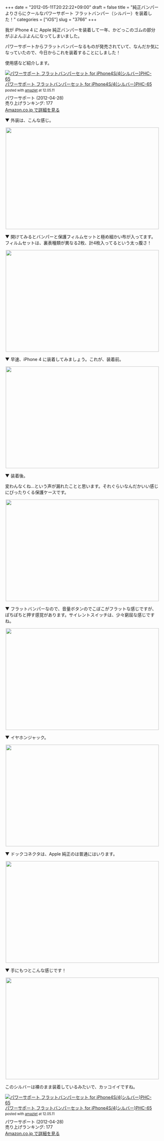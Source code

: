 +++
date = "2012-05-11T20:22:22+09:00"
draft = false
title = "純正バンパーよりさらにクールなパワーサポート フラットバンパー（シルバー）を装着した！"
categories = ["iOS"]
slug = "3766"
+++

我が iPhone 4 に Apple 純正バンパーを装着して一年、かどっこのゴムの部分がぶよんぶよんになってしまいました。

パワーサポートからフラットバンパーなるものが発売されていて、なんだか気になっていたので、今日からこれを装着することにしました！

使用感など紹介します。

<div class="amazlet-box" style="margin-bottom:0px;"><div class="amazlet-image" style="float:left;margin:0px 12px 1px 0px;"><a href="http://www.amazon.co.jp/exec/obidos/ASIN/B007VIMZZ2/rakuishi-22/ref=nosim/" name="amazletlink" target="_blank"><img src="http://ecx.images-amazon.com/images/I/415oygn00UL._SL160_.jpg" alt="パワーサポート フラットバンパーセット for iPhone4S/4(シルバー)PHC-65" style="border: none;" /></a></div><div class="amazlet-info" style="line-height:120%; margin-bottom: 10px"><div class="amazlet-name" style="margin-bottom:10px;line-height:120%"><a href="http://www.amazon.co.jp/exec/obidos/ASIN/B007VIMZZ2/rakuishi-22/ref=nosim/" name="amazletlink" target="_blank">パワーサポート フラットバンパーセット for iPhone4S/4(シルバー)PHC-65</a><div class="amazlet-powered-date" style="font-size:80%;margin-top:5px;line-height:120%">posted with <a href="http://www.amazlet.com/browse/ASIN/B007VIMZZ2/rakuishi-22/ref=nosim/" title="パワーサポート フラットバンパーセット for iPhone4S/4(シルバー)PHC-65" target="_blank">amazlet</a> at 12.05.11</div></div><div class="amazlet-detail">パワーサポート (2012-04-28)<br />売り上げランキング: 177<br /></div><div class="amazlet-sub-info" style="float: left;"><div class="amazlet-link" style="margin-top: 5px"><a href="http://www.amazon.co.jp/exec/obidos/ASIN/B007VIMZZ2/rakuishi-22/ref=nosim/" name="amazletlink" target="_blank">Amazon.co.jp で詳細を見る</a></div></div></div><div class="amazlet-footer" style="clear: left"></div></div>

▼ 外装は、こんな感じ。

<img style="display:block; margin-left:auto; margin-right:auto;" src="/images/2012/05/3766_1.jpg" border="0" width="500" height="332" />

▼ 開けてみるとバンパーと保護フィルムセットと極め細かい布が入ってます。フィルムセットは、裏表種類が異なる2枚、計4枚入ってるという太っ腹さ！

<img style="display:block; margin-left:auto; margin-right:auto;" src="/images/2012/05/3766_2.jpg" border="0" width="500" height="332" />

▼ 早速、iPhone 4 に装着してみましょう。これが、装着前。

<img style="display:block; margin-left:auto; margin-right:auto;" src="/images/2012/05/3766_3.jpg" border="0" width="500" height="332" />

▼ 装着後。

変わんなくね...という声が漏れたことと思います。それぐらいなんだかいい感じにぴったりくる保護ケースです。

<img style="display:block; margin-left:auto; margin-right:auto;" src="/images/2012/05/3766_4.jpg" border="0" width="500" height="332" />

▼ フラットバンパーなので、音量ボタンのでこぼこがフラットな感じですが、ぽちぽちと押す感覚があります。サイレントスイッチは、少々窮屈な感じですね。

<img style="display:block; margin-left:auto; margin-right:auto;" src="/images/2012/05/3766_5.jpg" border="0" width="500" height="332" />

▼ イヤホンジャック。

<img style="display:block; margin-left:auto; margin-right:auto;" src="/images/2012/05/3766_6.jpg" border="0" width="500" height="332" />

▼ ドックコネクタは、Apple 純正のは普通にはいります。

<img style="display:block; margin-left:auto; margin-right:auto;" src="/images/2012/05/3766_7.jpg" border="0" width="500" height="332" />

▼ 手にもつとこんな感じです！

<img style="display:block; margin-left:auto; margin-right:auto;" src="/images/2012/05/3766_8.jpg" border="0" width="500" height="332" />

このシルバーは裸のまま装着しているみたいで、カッコイイですね。

<div class="amazlet-box" style="margin-bottom:0px;"><div class="amazlet-image" style="float:left;margin:0px 12px 1px 0px;"><a href="http://www.amazon.co.jp/exec/obidos/ASIN/B007VIMZZ2/rakuishi-22/ref=nosim/" name="amazletlink" target="_blank"><img src="http://ecx.images-amazon.com/images/I/415oygn00UL._SL160_.jpg" alt="パワーサポート フラットバンパーセット for iPhone4S/4(シルバー)PHC-65" style="border: none;" /></a></div><div class="amazlet-info" style="line-height:120%; margin-bottom: 10px"><div class="amazlet-name" style="margin-bottom:10px;line-height:120%"><a href="http://www.amazon.co.jp/exec/obidos/ASIN/B007VIMZZ2/rakuishi-22/ref=nosim/" name="amazletlink" target="_blank">パワーサポート フラットバンパーセット for iPhone4S/4(シルバー)PHC-65</a><div class="amazlet-powered-date" style="font-size:80%;margin-top:5px;line-height:120%">posted with <a href="http://www.amazlet.com/browse/ASIN/B007VIMZZ2/rakuishi-22/ref=nosim/" title="パワーサポート フラットバンパーセット for iPhone4S/4(シルバー)PHC-65" target="_blank">amazlet</a> at 12.05.11</div></div><div class="amazlet-detail">パワーサポート (2012-04-28)<br />売り上げランキング: 177<br /></div><div class="amazlet-sub-info" style="float: left;"><div class="amazlet-link" style="margin-top: 5px"><a href="http://www.amazon.co.jp/exec/obidos/ASIN/B007VIMZZ2/rakuishi-22/ref=nosim/" name="amazletlink" target="_blank">Amazon.co.jp で詳細を見る</a></div></div></div><div class="amazlet-footer" style="clear: left"></div></div>
